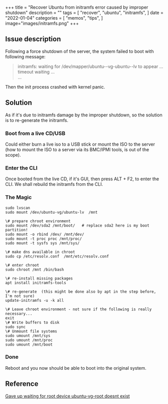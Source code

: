 +++
title = "Recover Ubuntu from initramfs error caused by improper shutdown"
description = ""
tags = [
    "recover",
    "ubuntu",
    "initramfs",
]
date = "2022-01-04"
categories = [
    "memos",
    "tips",
]
image="images/initramfs.png"
+++ 

## Issue description

Following a force shutdown of the server, the system failed to boot with following message:

> initramfs: waiting for /dev/mapper/ubuntu--vg-ubuntu--lv to appear ...  
> timeout waiting ...  
> ...

Then the init process crashed with kernel panic.

## Solution

As if it's due to initramfs damage by the improper shutdown, so the solution is to re-generate the initramfs.

### Boot from a live CD/USB

Could either burn a live iso to a USB stick or mount the ISO to the server (how to mount the ISO to a server via its BMC/IPMI tools, is out of the scope).

### Enter the CLI

Once booted from the live CD, if it's GUI, then press ALT + F2, to enter the CLI. We shall rebuild the initramfs from the CLI.

### The Magic

    sudo lvscan
    sudo mount /dev/ubuntu-vg/ubuntu-lv  /mnt

    \# prepare chroot environment
    sudo mount /dev/sda2 /mnt/boot/   # replace sda2 here is my boot partition!
    sudo mount -o rbind /dev/ /mnt/dev/
    sudo mount -t proc proc /mnt/proc/
    sudo mount -t sysfs sys /mnt/sys/

    \# make dns available in chroot
    sudo cp /etc/resolv.conf  /mnt/etc/resolv.conf 

    \# enter chroot
    sudo chroot /mnt /bin/bash

    \# re-install missing packages
    apt install initramfs-tools

    \# re-generate  (this might be done also by apt in the step before, I'm not sure)
    update-initramfs -u -k all

    \# Leave chroot environment - not sure if the following is really necessary...
    exit
    \# Write buffers to disk
    sudo sync
    \# Unmount file systems
    sudo umount /mnt/sys
    sudo umount /mnt/proc
    sudo umount /mnt/boot

### Done

Reboot and you now should be able to boot into the original system.

## Reference

[Gave up waiting for root device ubuntu-vg-root doesnt exist](https://newbedev.com/gave-up-waiting-for-root-device-ubuntu-vg-root-doesnt-exist)
